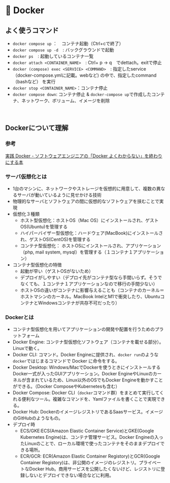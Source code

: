 # 🐳 Docker

## よく使うコマンド
- `docker compose up` ：　コンテナ起動（Ctrl+cで終了）
- `docker compose up -d`　: バックグラウンドで起動
- `docker ps`　: 起動しているコンテナ一覧
- `docker attach <CONTAINER_NAME>`　: Ctrl+ p -> q　でdettach。exitで停止
- `docker (compose) exec <SERVICE> <COMMAND>`　: 指定したservice （docker-compose.ymlに記載。webなど) の中で、指定したcommand （bashなど） を実行
- `docker stop <CONTAINER_NAME>`：コンテナ停止
- `docker compose down`: コンテナ停止 & `docker-compose up`で作成したコンテナ、ネットワーク、ボリューム、イメージを削除
<br>


## Dockerについて理解
### 参考
[実践 Docker - ソフトウェアエンジニアの「Docker よくわからない」を終わりにする本](https://zenn.dev/suzuki_hoge/books/2022-03-docker-practice-8ae36c33424b59/viewer/1-1-readme)
### サーバ仮想化とは
- 1台のマシンに、ネットワークやストレージを仮想的に用意して、複数の異なるサーバが動いているように見せかける技術
- 物理的なサーバとソフトウェアの間に仮想的なソフトウェアを挟むことで実現
- 仮想化３種類
  - ホスト型仮想化：ホストOS（Mac OS）にインストールされ、ゲストOS(Ubuntu)を管理する
  - ハイパーバイザー型仮想化：ハードウェア(MacBook)にインストールされ、ゲストOS(CentOS)を管理する
  - コンテナ型仮想化： ホストOSにインストールされ、アプリケーション（php, mail system, mysql）を管理する（１コンテナ１アプリケーション）
- コンテナ型仮想化の特徴
  - 起動が早い（ゲストOSがないため）
  - デプロイがしやすい（デプロイ先がコンテナ型なら手間いらず。そうでなくても、１コンテナ１アプリケーションなので移行の手間少ない）
  - ホストOSの違いがコンテナに影響与えることも（コンテナのカーネル＝ホストマシンのカーネル。MacBook IntelとM1で衝突したり、UbuntuコンテナとWindowsコンテナが共存不可だったり）

### Dockerとは
- コンテナ型仮想化を用いてアプリケーションの開発や配置を行うためのプラットフォーム
- Docker Engine: コンテナ型仮想化ソフトウェア（コンテナを載せる部分）。Linuxで動く。
- Docker CLI: コマンド。Docker Engineに提供され、`docker run`のような`docker`ではじまるコマンドで Docker に命令をする。
- Docker Desktop: Windows/MacでDockerを使うときにインストールするDocker一式が入ったGUIアプリケーション。Docker EngineやLinuxのカーネルが含まれているため、Linux以外のOSでもDocker Engineを動かすことができる。（Docker ComposeやKubernetesも含む）
- Docker Compose: Docker CLI（`docker`コマンド群）をまとめて実行してくれる便利なツール。複雑なコマンドを、Yamlファイルを書くことで実現できる。
- Docker Hub: DockerのイメージレジストリであるSaasサービス。イメージのGitHubのようなもの。
- デプロイ時
  - ECS/GKE:ECS(Amazon Elastic Container Service)とGKE(Google Kubernetes Engine)は、コンテナ管理サービス。Docker Engineの入ったLinuxのことで、ローカル環境で使ったコンテナをそのままデプロイできる場所。
  - ECR/GCR: ECR(Amazon Elastic Container Registory)とGCR(Google Container Registory)は、非公開のイメージのレジストリ。プライベートなDocker Hub。商用サービスを公開したくないけど、レジストリに登録しないとデプロイできない場合などに利用。
